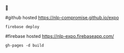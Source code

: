 :metal:

#github hosted
https://nlp-compromise.github.io/expo

`firebase deploy`

#firebase hosted
https://nlp-expo.firebaseapp.com/

`gh-pages -d build`
